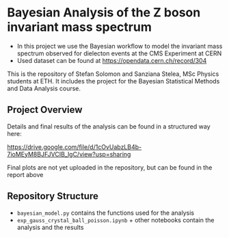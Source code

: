# Bayesian Analysis of the Z boson invariant mass spectrum 

- In this project we use the Bayesian workflow to model the invariant mass spectrum observed for dielecton events at the CMS Experiment at CERN
- Used dataset can be found at https://opendata.cern.ch/record/304
  
This is the repository of Stefan Solomon and Sanziana Stelea, MSc Physics students at ETH. It includes the project for the Bayesian Statistical Methods and Data Analysis course.

## Project Overview

Details and final results of the analysis can be found in a structured way here: 

https://drive.google.com/file/d/1cOvUabzLB4b-7ioMEyM8BJFJVCIB_lgC/view?usp=sharing

Final plots are not yet uploaded in the repository, but can be found in the report above

## Repository Structure
- `bayesian_model.py` contains the functions used for the analysis
- `exp_gauss_crystal_ball_poisson.ipynb` + other notebooks contain the analysis and the results 
